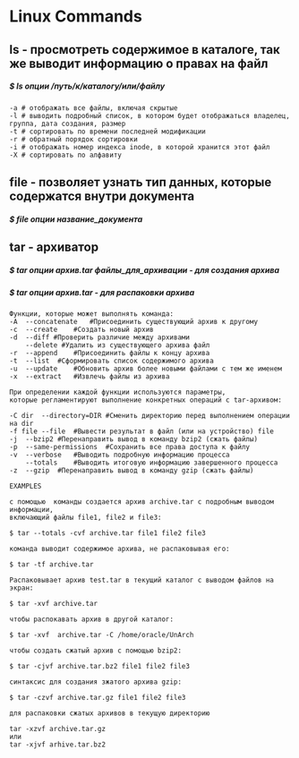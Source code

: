 # Linux Commands

## ls - просмотреть содержимое в каталоге, так же выводит информацию о правах на файл
##### $ ls *опции* /путь/к/каталогу/или/файлу
```
-a # отображать все файлы, включая скрытые
-l # выводить подробный список, в котором будет отображаться владелец, группа, дата создания, размер
-t # сортировать по времени последней модификации
-r # обратный порядок сортировки
-i # отображать номер индекса inode, в которой хранится этот файл
-X # сортировать по алфавиту
```

## file - позволяет узнать тип данных, которые содержатся внутри документа
##### $ file *опции* название_документа

## tar - архиватор
##### $ tar *опции* архив.tar файлы_для_архивации - для создания архива
##### $ tar *опции* архив.tar - для распаковки архива
```
Функции, которые может выполнять команда:
-A	--concatenate	#Присоединить существующий архив к другому
-c	--create	#Создать новый архив
-d	--diff #Проверить различие между архивами
    --delete #Удалить из существующего архива файл
-r	--append	#Присоединить файлы к концу архива
-t	--list	#Сформировать список содержимого архива
-u	--update	#Обновить архив более новыми файлами с тем же именем
-x	--extract	#Извлечь файлы из архива

При определении каждой функции используются параметры,
которые регламентируют выполнение конкретных операций с tar-архивом:

-C dir	--directory=DIR	#Сменить директорию перед выполнением операции на dir
-f file	--file	#Вывести результат в файл (или на устройство) file
-j	--bzip2	#Перенаправить вывод в команду bzip2 (сжать файлы)
-p	--same-permissions	#Сохранить все права доступа к файлу
-v	--verbose	#Выводить подробную информацию процесса
    --totals	#Выводить итоговую информацию завершенного процесса
-z	--gzip	#Перенаправить вывод в команду gzip (сжать файлы)

EXAMPLES

c помощью  команды создается архив archive.tar с подробным выводом информации,
включающий файлы file1, file2 и file3:

$ tar --totals -cvf archive.tar file1 file2 file3

команда выводит содержимое архива, не распаковывая его:

$ tar -tf archive.tar

Распаковывает архив test.tar в текущий каталог с выводом файлов на экран:

$ tar -xvf archive.tar

чтобы распокавать архив в другой каталог:

$ tar -xvf  archive.tar -C /home/oracle/UnArch

чтобы создать сжатый архив с помощью bzip2:

$ tar -cjvf archive.tar.bz2 file1 file2 file3

синтаксис для создания зжатого архива gzip:

$ tar -czvf archive.tar.gz file1 file2 file3

для распаковки сжатых архивов в текущую директорию

tar -xzvf archive.tar.gz
или
tar -xjvf arhive.tar.bz2
```
